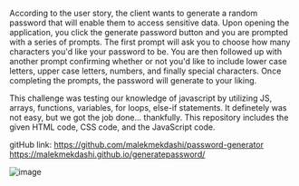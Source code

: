 According to the user story, the client wants to generate a random password that 
will enable them to access sensitive data. Upon opening the application, you click the generate password button and you are prompted with a series of prompts. The first prompt will ask you to choose how many characters you'd like your password to be. You are then followed up with another prompt confirming whether or not you'd like to include lower case letters, upper case letters, numbers, and finally special characters.
Once completing the prompts, the password will generate to your liking.

This challenge was testing our knowledge of javascript by utilizing JS, arrays, functions, variables, for loops, else-if statements.
It definetely was not easy, but we got the job done... thankfully.
This repository includes the given HTML code, CSS code, and the JavaScript code.




gitHub link: https://github.com/malekmekdashi/password-generator
https://malekmekdashi.github.io/generatepassword/

![image](https://user-images.githubusercontent.com/108254449/180927013-b0f4a3df-d6e1-4217-9edb-28879b199b8b.png)
